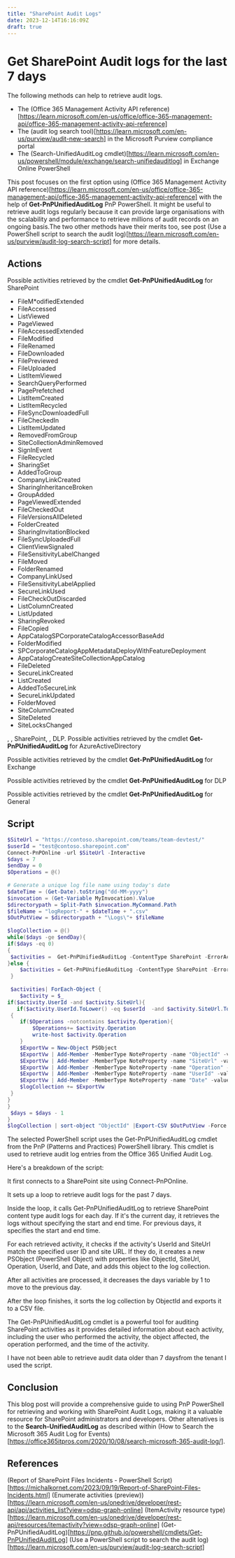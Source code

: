 ```yaml
---
title: "SharePoint Audit Logs"
date: 2023-12-14T16:16:09Z
draft: true
---
```


# Get SharePoint Audit logs for the last 7 days

The following methods can help to retrieve audit logs.

* The (Office 365 Management Activity API reference)[https://learn.microsoft.com/en-us/office/office-365-management-api/office-365-management-activity-api-reference]
* The (audit log search tool)[https://learn.microsoft.com/en-us/purview/audit-new-search] in the Microsoft Purview compliance portal
* The (Search-UnifiedAuditLog cmdlet)[https://learn.microsoft.com/en-us/powershell/module/exchange/search-unifiedauditlog] in Exchange Online PowerShell

This post focuses on the first option using (Office 365 Management Activity API reference)[https://learn.microsoft.com/en-us/office/office-365-management-api/office-365-management-activity-api-reference] with the help of **Get-PnPUnifiedAuditLog** PnP PowerShell. It might be useful to retrieve audit logs regularly because it can provide large organisations with the scalability and performance to retrieve millions of audit records on an ongoing basis.The two other methods have their merits too, see post (Use a PowerShell script to search the audit log)[https://learn.microsoft.com/en-us/purview/audit-log-search-script] for more details.

## Actions

Possible activities retrieved by the cmdlet **Get-PnPUnifiedAuditLog** for SharePoint 

* FileM*odifiedExtended
* FileAccessed
* ListViewed
* PageViewed
* FileAccessedExtended
* FileModified
* FileRenamed
* FileDownloaded
* FilePreviewed
* FileUploaded
* ListItemViewed
* SearchQueryPerformed
* PagePrefetched
* ListItemCreated
* ListItemRecycled
* FileSyncDownloadedFull
* FileCheckedIn
* ListItemUpdated
* RemovedFromGroup
* SiteCollectionAdminRemoved
* SignInEvent
* FileRecycled
* SharingSet
* AddedToGroup
* CompanyLinkCreated
* SharingInheritanceBroken
* GroupAdded
* PageViewedExtended
* FileCheckedOut
* FileVersionsAllDeleted
* FolderCreated
* SharingInvitationBlocked
* FileSyncUploadedFull
* ClientViewSignaled
* FileSensitivityLabelChanged
* FileMoved
* FolderRenamed
* CompanyLinkUsed
* FileSensitivityLabelApplied
* SecureLinkUsed
* FileCheckOutDiscarded
* ListColumnCreated
* ListUpdated
* SharingRevoked
* FileCopied
* AppCatalogSPCorporateCatalogAccessorBaseAdd
* FolderModified
* SPCorporateCatalogAppMetadataDeployWithFeatureDeployment
* AppCatalogCreateSiteCollectionAppCatalog
* FileDeleted
* SecureLinkCreated
* ListCreated
* AddedToSecureLink
* SecureLinkUpdated
* FolderMoved
* SiteColumnCreated
* SiteDeleted
* SiteLocksChanged

, , SharePoint, , DLP. 
Possible activities retrieved by the cmdlet **Get-PnPUnifiedAuditLog** for AzureActiveDirectory

Possible activities retrieved by the cmdlet **Get-PnPUnifiedAuditLog** for Exchange

Possible activities retrieved by the cmdlet **Get-PnPUnifiedAuditLog** for DLP

Possible activities retrieved by the cmdlet **Get-PnPUnifiedAuditLog** for General

## Script


```PowerShell
$SiteUrl = "https://contoso.sharepoint.com/teams/team-devtest/"
$userId = "test@contoso.sharepoint.com"
Connect-PnPOnline -url $SiteUrl -Interactive
$days = 7
$endDay = 0
$Operations = @()
 
# Generate a unique log file name using today's date
$dateTime = (Get-Date).toString("dd-MM-yyyy")
$invocation = (Get-Variable MyInvocation).Value
$directorypath = Split-Path $invocation.MyCommand.Path
$fileName = "logReport-" + $dateTime + ".csv"
$OutPutView = $directorypath + "\Logs\"+ $fileName
 
$logCollection = @()
while($days -ge $endDay){
if($days -eq 0)
{
 $activities =  Get-PnPUnifiedAuditLog -ContentType SharePoint -ErrorAction Ignore
}else {
    $activities = Get-PnPUnifiedAuditLog -ContentType SharePoint -ErrorAction Ignore  -StartTime (Get-date).adddays(-$days) -EndTime (Get-date).adddays(-($days-1))
 }
 
 $activities| ForEach-Object {
    $activity = $_
if($activity.UserId -and $activity.SiteUrl){
   if($activity.UserId.ToLower() -eq $userId  -and $activity.SiteUrl.ToLower() -eq $SiteUrl)    
 {  
    if($Operations -notcontains $activity.Operation){
        $Operations+= $activity.Operation
        write-host $activity.Operation
    }
    $ExportVw = New-Object PSObject
    $ExportVw | Add-Member -MemberType NoteProperty -name "ObjectId" -value $activity.ObjectId
    $ExportVw | Add-Member -MemberType NoteProperty -name "SiteUrl" -value $activity.SiteUrl
    $ExportVw | Add-Member -MemberType NoteProperty -name "Operation" -value $activity.Operation
    $ExportVw | Add-Member -MemberType NoteProperty -name "UserId" -value $activity.UserId
    $ExportVw | Add-Member -MemberType NoteProperty -name "Date" -value $activity.CreationTime
    $logCollection += $ExportVw
 }
}
}
 $days = $days - 1
}
$logCollection | sort-object "ObjectId" |Export-CSV $OutPutView -Force -NoTypeInformation

```

The selected PowerShell script uses the Get-PnPUnifiedAuditLog cmdlet from the PnP (Patterns and Practices) PowerShell library. This cmdlet is used to retrieve audit log entries from the Office 365 Unified Audit Log.

Here's a breakdown of the script:

It first connects to a SharePoint site using Connect-PnPOnline.

It sets up a loop to retrieve audit logs for the past 7 days.

Inside the loop, it calls Get-PnPUnifiedAuditLog to retrieve SharePoint content type audit logs for each day. If it's the current day, it retrieves the logs without specifying the start and end time. For previous days, it specifies the start and end time.

For each retrieved activity, it checks if the activity's UserId and SiteUrl match the specified user ID and site URL. If they do, it creates a new PSObject (PowerShell Object) with properties like ObjectId, SiteUrl, Operation, UserId, and Date, and adds this object to the log collection.

After all activities are processed, it decreases the days variable by 1 to move to the previous day.

After the loop finishes, it sorts the log collection by ObjectId and exports it to a CSV file.

The Get-PnPUnifiedAuditLog cmdlet is a powerful tool for auditing SharePoint activities as it provides detailed information about each activity, including the user who performed the activity, the object affected, the operation performed, and the time of the activity.

I have not been able to retrieve audit data older than 7 daysfrom the tenant I used the script. 

## Conclusion

This blog post will provide a comprehensive guide to using PnP PowerShell for retrieving and working with SharePoint Audit Logs, making it a valuable resource for SharePoint administrators and developers. Other altenatives is to the **Search-UnifiedAuditLog** as described within (How to Search the Microsoft 365 Audit Log for Events)[https://office365itpros.com/2020/10/08/search-microsoft-365-audit-log/].


## References

(Report of SharePoint Files Incidents - PowerShell Script)[https://michalkornet.com/2023/09/19/Report-of-SharePoint-Files-Incidents.html]
(Enumerate activities (preview))[https://learn.microsoft.com/en-us/onedrive/developer/rest-api/api/activities_list?view=odsp-graph-online]
(ItemActivity resource type)[https://learn.microsoft.com/en-us/onedrive/developer/rest-api/resources/itemactivity?view=odsp-graph-online]
(Get-PnPUnifiedAuditLog)[https://pnp.github.io/powershell/cmdlets/Get-PnPUnifiedAuditLog]
(Use a PowerShell script to search the audit log)[https://learn.microsoft.com/en-us/purview/audit-log-search-script]
